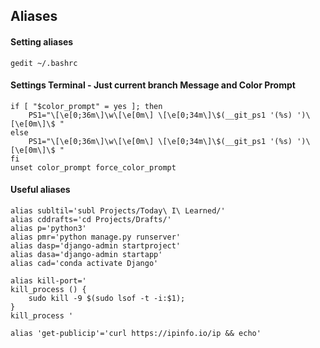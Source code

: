 ## Aliases

#### Setting aliases

```
gedit ~/.bashrc
```

#### Settings Terminal - Just current branch Message and Color Prompt

```
if [ "$color_prompt" = yes ]; then
    PS1="\[\e[0;36m\]\w\[\e[0m\] \[\e[0;34m\]\$(__git_ps1 '(%s) ')\[\e[0m\]\$ "
else
    PS1="\[\e[0;36m\]\w\[\e[0m\] \[\e[0;34m\]\$(__git_ps1 '(%s) ')\[\e[0m\]\$ "
fi
unset color_prompt force_color_prompt
```

#### Useful aliases

```
alias subltil='subl Projects/Today\ I\ Learned/'
alias cddrafts='cd Projects/Drafts/'
alias p='python3'
alias pmr='python manage.py runserver'
alias dasp='django-admin startproject'
alias dasa='django-admin startapp'
alias cad='conda activate Django'

alias kill-port='
kill_process () {     
    sudo kill -9 $(sudo lsof -t -i:$1); 
}
kill_process '

alias 'get-publicip'='curl https://ipinfo.io/ip && echo'

```
